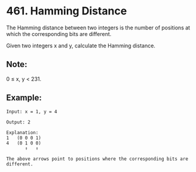 # 461. Hamming Distance

The Hamming distance between two integers is the number of positions at which the corresponding bits are different.

Given two integers x and y, calculate the Hamming distance.

## Note:

0 ≤ x, y < 231.

## Example:

```
Input: x = 1, y = 4

Output: 2

Explanation:
1   (0 0 0 1)
4   (0 1 0 0)
       ↑   ↑

The above arrows point to positions where the corresponding bits are different.
```